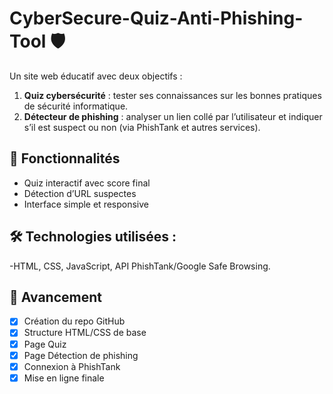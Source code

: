 # CyberSecure-Quiz-Anti-Phishing-Tool 🛡️

Un site web éducatif avec deux objectifs :

1. **Quiz cybersécurité** : tester ses connaissances sur les bonnes pratiques de sécurité informatique.
2. **Détecteur de phishing** : analyser un lien collé par l’utilisateur et indiquer s’il est suspect ou non (via PhishTank et autres services).

## 🚀 Fonctionnalités

- Quiz interactif avec score final
- Détection d’URL suspectes
- Interface simple et responsive

## 🛠️ Technologies utilisées :

-HTML, CSS, JavaScript, API PhishTank/Google Safe Browsing.

## 📅 Avancement

- [x] Création du repo GitHub
- [x] Structure HTML/CSS de base
- [x] Page Quiz
- [x] Page Détection de phishing
- [x] Connexion à PhishTank
- [x] Mise en ligne finale
